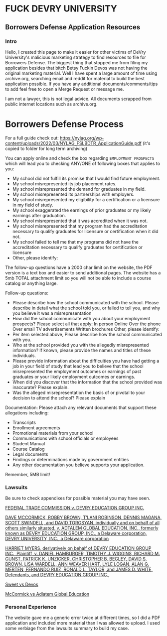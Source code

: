 # FUCK DEVRY UNIVERSITY
## Borrowers Defense Application Resources
### Intro
Hello, I created this page to make it easier for other victims of DeVry University's malicious marketing strategy to find resources to file for Borrowers Defense. The biggest thing that stopped me from filing my application besides that bitch Betsy Fuckin Devos was not having the original marketing material. Well I have spent a large amount of time using archive.org, searching email and reddit for material to build the best application possible. If you have any additional documents/comments/tips to add feel free to open a Merge Request or message me.

I am not a lawyer, this is not legal advice. All documents scrapped from public internet locations such as archive.org.

# Borrowers Defense Process

For a full guide check out: https://nylag.org/wp-content/uploads/2022/03/NYLAG_FSLBDTR_ApplicationGuide.pdf (it's copied to folder for long term archiving)

You can apply online and check the box regarding `EMPLOYMENT PROSPECTS` which will lead you to checking ANY/ONE of following boxes that applies to you:
* My school did not fulfill its promise that I would find future employment.
* My school misrepresented its job placement rates.
* My school misrepresented the demand for graduates in my field.
* My school misrepresented its partnerships with employers.
* My school misrepresented my eligibility for a certification or a licensure in my field of study.
* My school exaggerated the earnings of prior graduates or my likely earnings after graduation.
* My school misrepresented that it was accredited when it was not.
* My school misrepresented that my program had the accreditation necessary to qualify graduates for licensure or certification when it did not.
* My school failed to tell me that my programs did not have the accreditation necessary to qualify graduates for certification or licensure
* Other, please identify:

The follow-up questions have a 2000 char limit on the website, the PDF version is a text box and easier to send additional pages. The website has a 5mb TOTAL attachment limit so you will not be able to include a course catalog or anything large.

Follow-up questions:
* Please describe how the school communicated with the school. Please describe in detail what the school told you, or failed to tell you, and why you believe it was a misrepresentation
* How did the school communicate with you about your employment prospects? Please select all that apply:
  In person
  Online
  Over the phone
  Over email
  TV advertisements
  Written brochures
  Other, please identify:
* Per item selected above, Please describe how the school communicated with you.
* Who at the school provided you with the allegedly misrepresented information? If known, please provide the names and titles of these individuals.
* Please provide information about the difficulties you have had getting a job in your field of study that lead you to believe that the school misrepresented the employment outcomes or earnings of past graduates or your likely employment outcomes or earnings.
* When did you discover that the information that the school provided was inaccurate? Please explain.
* Was the alleged misrepresentation the basis of or pivotal to your decision to attend the school? Please explain


Documentation: Please attach any relevant documents that support these allegations including:
* Transcripts
* Enrollment agreements
* Promotional materials from your school
* Communications with school officials or employees
* Student Manual
* Course Catalog
* Legal documents
* Findings or determinations made by government entities
* Any other documentation you believe supports your application.

Remember, 5MB limit!

### Lawsuits
Be sure to check appendixes for possible material you may have seen.

[FEDERAL TRADE COMMISSION v. DEVRY EDUCATION GROUP INC.](https://www.ftc.gov/system/files/documents/cases/160127devrycmpt.pdf)

[DAVE MCCORMICK, ROBBY BROWN, T’LANI ROBINSON, DENNIS MAGANA, SCOTT SWINDELL, and DAVID TOROSYAN, individually and on behalf of all others similarly situated,
v.
ADTALEM GLOBAL EDUCATION, INC., formerly known as DEVRY EDUCATION GROUP, INC., a Delaware corporation, DEVRY UNIVERSITY, INC., a Delaware
corporation](https://www.devryuniversitysettlement.com/home/400/DocumentHandler?docPath=/Documents/2020_05_11_McCormick_v_DeVry_TAC_updated.pdf)

[HARRIET MYERS, derivatively on behalf
of DEVRY EDUCATION GROUP INC.,
Plaintiff,
v.
DANIEL HAMBURGER, TIMOTHY J.
WIGGINS, RICHARD M. GUNST,
PATRICK K. UNZICKER,
CHRISTOPHER B. BEGLEY, DAVID S.
BROWN, LISA WARDELL, ANN
WEAVER HART, LYLE LOGAN, ALAN
G. MERTEN, FERNANDO RUIZ,
RONALD L. TAYLOR, and JAMES D.
WHITE,
Defendants,
and
DEVRY EDUCATION GROUP INC.,](https://www.courthousenews.com/wp-content/uploads/2017/01/devry.pdf)

[Sweet vs Devos](https://casetext.com/case/sweet-v-devos-2)

[McCormick vs Adlatem Global Education](https://www.devryuniversitysettlement.com/home/documents/)

### Personal Experience
The website gave me a generic error twice at different times, so I did a PDF application and included more material than I was allowed to upload. I used some verbiage from the lawsuits summary to build my case. 